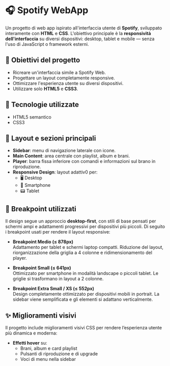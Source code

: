 # 🎧 Spotify WebApp 

Un progetto di web app ispirato all'interfaccia utente di **Spotify**, sviluppato interamente con **HTML** e **CSS**. L'obiettivo principale è la **responsività dell'interfaccia** su diversi dispositivi: desktop, tablet e mobile — senza l'uso di JavaScript o framework esterni.


## 📱 Obiettivi del progetto

- Ricreare un'interfaccia simile a Spotify Web.
- Progettare un layout completamente responsive.
- Ottimizzare l'esperienza utente su diversi dispositivi.
- Utilizzare solo **HTML5** e **CSS3**.


## 🧰 Tecnologie utilizzate

- HTML5 semantico
- CSS3 


## 📐 Layout e sezioni principali

- **Sidebar**: menu di navigazione laterale con icone.
- **Main Content**: area centrale con playlist, album e brani.
- **Player**: barra fissa inferiore con comandi e informazioni sul brano in riproduzione.
- **Responsive Design**: layout adattiv0 per:
  - 🖥️ Desktop
  - 📱 Smartphone
  - 📟 Tablet


## 📏 Breakpoint utilizzati

Il design segue un approccio **desktop-first**, con stili di base pensati per schermi ampi e adattamenti progressivi per dispositivi più piccoli. Di seguito i breakpoint usati per rendere il layout responsive:

- **Breakpoint Medio (≤ 878px)**  
  Adattamento per tablet e schermi laptop compatti. Riduzione del layout, riorganizzazione della griglia a 4 colonne e ridimensionamento del player.

- **Breakpoint Small (≤ 641px)**  
  Ottimizzato per smartphone in modalità landscape o piccoli tablet. Le griglie si trasformano in layout a 2 colonne.

- **Breakpoint Extra Small / XS (≤ 552px)**  
  Design completamente ottimizzato per dispositivi mobili in portrait. La sidebar viene semplificata e gli elementi si adattano verticalmente.


## ✨ Miglioramenti visivi

Il progetto include miglioramenti visivi CSS per rendere l’esperienza utente più dinamica e moderna:

- **Effetti hover** su:
  - Brani, album e card playlist
  - Pulsanti di riproduzione e di upgrade
  - Voci di menu nella sidebar
